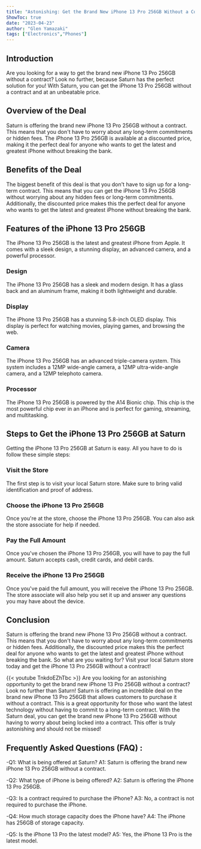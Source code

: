 ```yaml
---
title: "Astonishing: Get the Brand New iPhone 13 Pro 256GB Without a Contract at Saturn!"
ShowToc: true 
date: "2023-04-23"
author: "Glen Yamazaki" 
tags: ["Electronics","Phones"]
---
```

## Introduction
Are you looking for a way to get the brand new iPhone 13 Pro 256GB without a contract? Look no further, because Saturn has the perfect solution for you! With Saturn, you can get the iPhone 13 Pro 256GB without a contract and at an unbeatable price. 

## Overview of the Deal
Saturn is offering the brand new iPhone 13 Pro 256GB without a contract. This means that you don't have to worry about any long-term commitments or hidden fees. The iPhone 13 Pro 256GB is available at a discounted price, making it the perfect deal for anyone who wants to get the latest and greatest iPhone without breaking the bank. 

## Benefits of the Deal
The biggest benefit of this deal is that you don't have to sign up for a long-term contract. This means that you can get the iPhone 13 Pro 256GB without worrying about any hidden fees or long-term commitments. Additionally, the discounted price makes this the perfect deal for anyone who wants to get the latest and greatest iPhone without breaking the bank. 

## Features of the iPhone 13 Pro 256GB 
The iPhone 13 Pro 256GB is the latest and greatest iPhone from Apple. It comes with a sleek design, a stunning display, an advanced camera, and a powerful processor. 

### Design
The iPhone 13 Pro 256GB has a sleek and modern design. It has a glass back and an aluminum frame, making it both lightweight and durable. 

### Display
The iPhone 13 Pro 256GB has a stunning 5.8-inch OLED display. This display is perfect for watching movies, playing games, and browsing the web. 

### Camera
The iPhone 13 Pro 256GB has an advanced triple-camera system. This system includes a 12MP wide-angle camera, a 12MP ultra-wide-angle camera, and a 12MP telephoto camera. 

### Processor
The iPhone 13 Pro 256GB is powered by the A14 Bionic chip. This chip is the most powerful chip ever in an iPhone and is perfect for gaming, streaming, and multitasking. 

## Steps to Get the iPhone 13 Pro 256GB at Saturn 
Getting the iPhone 13 Pro 256GB at Saturn is easy. All you have to do is follow these simple steps: 

### Visit the Store
The first step is to visit your local Saturn store. Make sure to bring valid identification and proof of address. 

### Choose the iPhone 13 Pro 256GB
Once you're at the store, choose the iPhone 13 Pro 256GB. You can also ask the store associate for help if needed. 

### Pay the Full Amount
Once you've chosen the iPhone 13 Pro 256GB, you will have to pay the full amount. Saturn accepts cash, credit cards, and debit cards. 

### Receive the iPhone 13 Pro 256GB
Once you've paid the full amount, you will receive the iPhone 13 Pro 256GB. The store associate will also help you set it up and answer any questions you may have about the device. 

## Conclusion
Saturn is offering the brand new iPhone 13 Pro 256GB without a contract. This means that you don't have to worry about any long-term commitments or hidden fees. Additionally, the discounted price makes this the perfect deal for anyone who wants to get the latest and greatest iPhone without breaking the bank. So what are you waiting for? Visit your local Saturn store today and get the iPhone 13 Pro 256GB without a contract!

{{< youtube TnkdoEZhTbc >}} 
Are you looking for an astonishing opportunity to get the brand new iPhone 13 Pro 256GB without a contract? Look no further than Saturn! Saturn is offering an incredible deal on the brand new iPhone 13 Pro 256GB that allows customers to purchase it without a contract. This is a great opportunity for those who want the latest technology without having to commit to a long-term contract. With the Saturn deal, you can get the brand new iPhone 13 Pro 256GB without having to worry about being locked into a contract. This offer is truly astonishing and should not be missed!

## Frequently Asked Questions (FAQ) :
-Q1: What is being offered at Saturn? 
A1: Saturn is offering the brand new iPhone 13 Pro 256GB without a contract.

-Q2: What type of iPhone is being offered?
A2: Saturn is offering the iPhone 13 Pro 256GB.

-Q3: Is a contract required to purchase the iPhone?
A3: No, a contract is not required to purchase the iPhone.

-Q4: How much storage capacity does the iPhone have?
A4: The iPhone has 256GB of storage capacity.

-Q5: Is the iPhone 13 Pro the latest model?
A5: Yes, the iPhone 13 Pro is the latest model.


